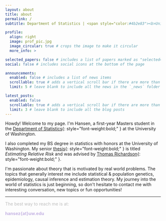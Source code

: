 ```yaml
---
layout: about
title: about
permalink: /
subtitle: Department of Statistics | <span style="color:#4b2e83"><b>University of Washington</b></span>

profile:
  align: right
  image: prof_pic.jpg
  image_circular: true # crops the image to make it circular
  more_info: >

selected_papers: false # includes a list of papers marked as "selected={true}"
social: false # includes social icons at the bottom of the page

announcements:
  enabled: false # includes a list of news items
  scrollable: true # adds a vertical scroll bar if there are more than 3 news items
  limit: 5 # leave blank to include all the news in the `_news` folder

latest_posts:
  enabled: false
  scrollable: true # adds a vertical scroll bar if there are more than 3 new posts items
  limit: 3 # leave blank to include all the blog posts
---
```


Howdy! Welcome to my page. I'm Hansen, a first-year Masters student in the [Department of Statistics](https://stat.uw.edu/){: style="font-weight:bold;" } at the University of Washington.

I also completed my BS degree in statistics with honors at the University of Washington. My senior [thesis](../assets/pdf/thesis.pdf){: style="font-weight:bold;" } is titled _Estimating Relative Risk_ and was advised by [Thomas Richardson](https://sites.stat.washington.edu/tsr/website/inquiry/home.php){: style="font-weight:bold;" }.

I'm passionate about theory that is motivated by real world problems. The topics that generally interest me include statistical & population genetics, epidemiology, causal inference and estimation theory. My journey into the world of statistics is just beginning, so don't hesitate to contact me with interesting conversation, new topics or fun opportunities!

<hr>

<span style="color:#bebebe">The best way to reach me is at:</span>

<i class="ti ti-inbox"></i> <span style="color:#c5b4e3"><b>hansez{at}uw.edu</b></span> 
